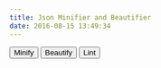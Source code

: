 ```yaml
---
title: Json Minifier and Beautifier
date: 2016-08-15 13:49:34
---
```


<script src="/libraries/lib/codemirror.js"></script>

<link rel="stylesheet" href="/libraries/lib/codemirror.css">

<script src="/libraries/mode/javascript/javascript.js"></script>

<script src="/libraries/jsonlint.js"></script>

<script src="/libraries/jsonlint-stuff.js"></script>

<script src="/libraries/common.js"></script>

<script type="text/javascript">
window.onload = function() {
  window.myCodeMirror = CodeMirror(document.getElementById('textfield'), {
    value: "[\n  \"it's hip to be square!\"\n]\n",
    mode:  "javascript",
    lineWrapping: true,
    lineNumbers: true
  });
  // Minify
  document.getElementById('do-min').onclick =  makeFunc(function(text) {
    return JSON.stringify(JSON.parse(text));
  }, 'Could not minify: ');

  // Beautify
  document.getElementById('do-bt').onclick =  makeFunc(function(text) {
    return JSON.stringify(JSON.parse(text), null, 2);
  }, 'Could not beautify: ');

  // Lint
  document.getElementById('do-lint').onclick = makeFunc(function(text) {

    try {
      var output = jsonlint.parse(text);
      outputText('No errors found, ol\' chap');
      return JSON.stringify(output, null, 2);
    } catch (e) {
      outputText(e.toString());
      return text;
    }

  }, 'Could not run CSSLint: ');

};
</script>

<style type="text/css">
.CodeMirror { /* not at all stolen from http://jsbeautifier.org/ */
    border: 1px solid #ccc;
    height: 450px;
    font-size: 90%;
    margin-bottom: 6px;
    background: white;
}
</style>

<button class="submit" id="do-min">Minify</button> <button class="submit" id="do-bt">Beautify</button> <button class="submit" id="do-lint">Lint</button>

<div id="textfield"></div>

<div id="lint-output" style="display: none !important;">placeholder text, this should not be visible</div>
